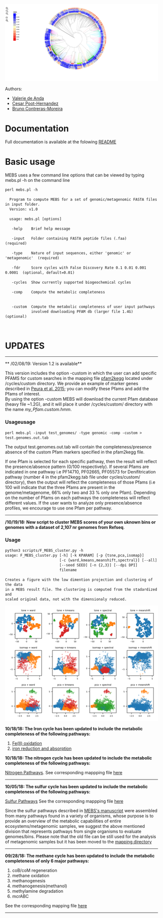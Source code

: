 ![MEBS](./images/MEBS.png) 

Authors: 
* [Valerie de Anda](https://valdeanda.github.io/)
* [Cesar Poot-Hernandez](https://www.researchgate.net/profile/Augusto_Poot-Hernandez)
* [Bruno Contreras-Moreira](https://www.ebi.ac.uk/about/people/bruno-contreras-moreira)


# Documentation

Full  documentation is  available  at the folowing [README](https://eead-csic-compbio.github.io/metagenome_Pfam_score/READMEv1.html)   


# Basic usage

MEBS uses a few  command line options that can  be viewed by typing mebs.pl -h on the command line

```
perl mebs.pl -h 

  Program to compute MEBS for a set of genomic/metagenomic FASTA files in input folder.
  Version: v1.0

  usage: mebs.pl [options] 

   -help    Brief help message
   
   -input   Folder containing FASTA peptide files (.faa)                  (required)

   -type    Nature of input sequences, either 'genomic' or 'metagenomic'  (required)

   -fdr     Score cycles with False Discovery Rate 0.1 0.01 0.001 0.0001  (optional, default=0.01)

   -cycles  Show currently supported biogeochemical cycles
   
   -comp    Compute the metabolic completeness      


   -custom  Compute the metabolic completeness of user input pathways
            involved downloading PFAM db (larger file 1.4G)               (optional) 

   
```




# UPDATES 
---

** /02/08/19: Version 1.2 is available**

This version includes the option -custom in which the user can add specific PFAMS for custom searches in the mapping file [pfam2kegg](https://github.com/eead-csic-compbio/metagenome_Pfam_score/blob/master/cycles/custom/pfam2kegg.tab) located under /cycles/custom directory. 
We provide an example of marker genes described in  [Peura et al. 2015](https://www.nature.com/articles/srep12102); you can modify these Pfams and add the Pfams of interest.  
By using the  option -custom MEBS will download the current Pfam database (heavy file ~1.2G), and it will place it under /cycles/custom/ directory with the name  *my\_Pfam.custom.hmm*. 

### Usageusage

```
perl mebs.pl -input test_genomes/ -type genomic -comp -custom > test.genomes.out.tab

```

The output  test.genomes.out.tab will contain the completeness/presence absence of the custom Pfam markers specified in the pfam2kegg file. 

If one Pfam is selected for each specific pathway, then the result will reflect the presence/absence pattern (0/100 respectively). If several Pfams are indicated in one pathway i.e  PF14710, PF02665, PF05573 for Denifitrication pathway (number 4 in the pfam2kegg.tab file under cycles/custom/ directory), then the output will reflect the completeness of those Pfams (i.e 100 will indicate that the three Pfams are present in the genome/metagenome, 66% only two and 33 % only one Pfam). Depending on the number of Pfams on each pathways the completeness will reflect different values. 
If the user wants to analyze only presence/absence profiles, we encourage to use one Pfam per pathway. 
  
---


**/10/19/18: New script to cluster MEBS scores of your own  uknown bins or genomes with a dataset of 2,107 nr genomes from Refseq**. 

###  Usage

```
python3 scripts/F_MEBS_cluster.py -h
usage: F_MEBS_cluster.py [-h] [-k KPARAM] [-p {tsne,pca,isomap}]
                         [-c {ward,kmeans,meanshift,spectral}] [--all]
                         [--seed SEED] [-n {2,3}] [--dpi DPI]
                         filename

Creates a figure with the low dimention projection and clustering of the data
in a MEBS result file. The clustering is computed from the stadardized and
scaled original data, not with the dimensionaly reduced.
```


![clustering](./images/mebs_plot_all.png)



**10/18/18: The Iron cycle has been updated to include the metabolic completeness of the following pathways:**

1. [Fe(II) oxidation](https://metacyc.org/META/NEW-IMAGE?type=PATHWAY&object=PWY-6692)
2. [iron reduction and absorption](https://metacyc.org/META/NEW-IMAGE?type=PATHWAY&object=PWY-5934)

**10/18/18: The nitrogen cycle has been updated to include the metabolic completeness of the following pathways:**

[Nitrogen Pathways](https://eead-csic-compbio.github.io/metagenome_Pfam_score/nitrogen.html). See corresponding  mappping file [here](https://github.com/eead-csic-compbio/metagenome_Pfam_score/blob/master/cycles/nitrogen/pfam2kegg.tab) 

---

**10/05/18: The sulfur cycle has been updated to include the metabolic completeness of the following pathways:**

[Sulfur Pathways](https://eead-csic-compbio.github.io/metagenome_Pfam_score/sulfur.html) See the corresponding  mappping file [here](https://github.com/eead-csic-compbio/metagenome_Pfam_score/blob/master/cycles/sulfur/pfam2kegg.tab)   

Since the sulfur pathways described in [MEBS's manuscript](https://academic.oup.com/gigascience/article/6/11/gix096/4561660) were assembled from many pathways found in a variety of organisms, whose purpose is to provide an overview of the metabolic capabilities of entire ecosystems/metagenomic samples, we suggest the  above mentioned division that represents pathways from single organisms to  evaluate genomes/bins. 
Please note that the old file can be still used  for the analysis of metagenomic samples but it has been moved to the [mapping directory](https://github.com/eead-csic-compbio/metagenome_Pfam_score/blob/master/mapping/pfam2kegg.tab) 


---

**09/28/18:  The methane cycle has been updated to include the metabolic completeness of only 6 major pathways:**


1. coB/coM regeneration
2. methane oxidation 
3. methanogenesis
4. methanogenesis(methanol) 
5. methylamine degradation
6. mcrABC 

See the corresponding mapping file [here](https://github.com/eead-csic-compbio/metagenome_Pfam_score/blob/master/cycles/carbon/pfam2kegg.tab)   

---
